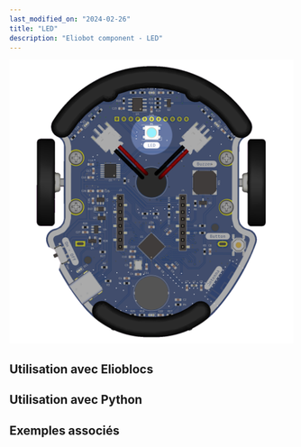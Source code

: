 ```yaml
---
last_modified_on: "2024-02-26"
title: "LED"
description: "Eliobot component - LED"
---
```



![Eliobot LED](<../../static/img/eliobot/led/Eliobot - LED.png>)

## Utilisation avec Elioblocs

## Utilisation avec Python

## Exemples associés
